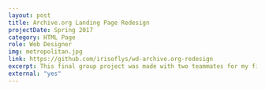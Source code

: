 ```yaml
---
layout: post
title: Archive.org Landing Page Redesign
projectDate: Spring 2017
category: HTML Page
role: Web Designer
img: metropolitan.jpg
link: https://github.com/irisoflys/wd-archive.org-redesign
excerpt: This final group project was made with two teammates for my first university Web Design course my sophomore year. The goal was to recreate three page of the Metropolitan Museum's portal on Archive.org and redesign the landing page. This was the first time I hard-coded a page since my senior high school web design class, and using CodePen.io I discovered I really enjoyed using HTML and CSS.
external: "yes"
---
```

